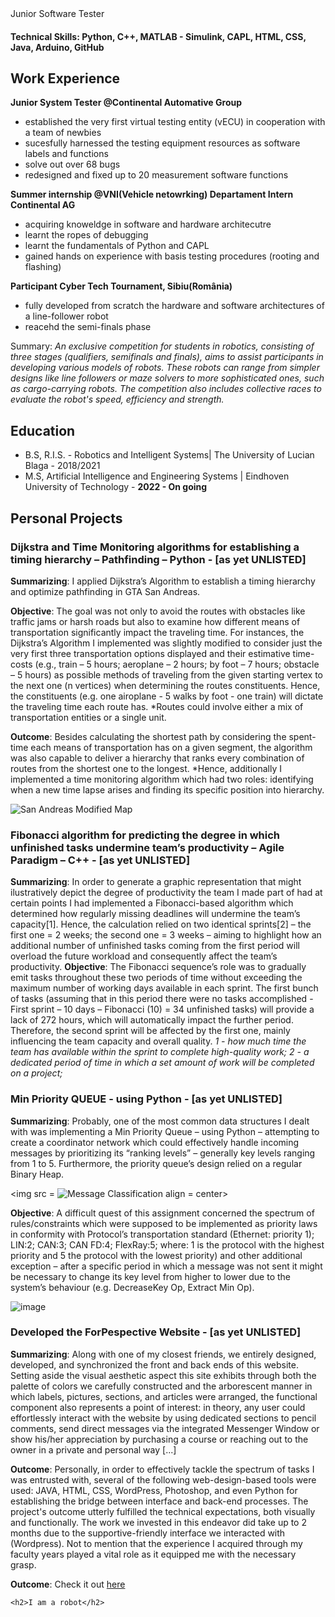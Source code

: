 <link = "stylesheets" href = "stylesheets/style.css>

# Junior Software Tester 
#### Technical Skills: Python, C++, MATLAB - Simulink, CAPL, HTML, CSS, Java, Arduino, GitHub
## Work Experience
**Junior System Tester @Continental Automative Group**
- established the very first virtual testing entity (vECU) in cooperation with a team of newbies
- sucesfully harnessed the testing equipment resources as software labels and functions
- solve out over 68 bugs
- redesigned and fixed up to 20 measurement software functions
  
**Summer internship  @VNI(Vehicle netowrking) Departament Intern Continental AG**
- acquiring knoweldge in software and hardware architecutre
- learnt the ropes of debugging
- learnt the fundamentals of Python and CAPL
- gained hands on experience with basis testing procedures (rooting and flashing)

**Participant Cyber Tech Tournament, Sibiu(România)**
- fully developed from scratch the hardware and software architectures of a line-follower robot
- reacehd the semi-finals phase

Summary: *An exclusive competition for students in robotics, consisting of three stages (qualifiers, semifinals and
finals), aims to assist participants in developing various models of robots. These robots can range from simpler designs
like line followers or maze solvers to more sophisticated ones, such as cargo-carrying robots. The competition also
includes collective races to evaluate the robot's speed, efficiency and strength.*

## Education
- B.S, R.I.S. - Robotics and Intelligent Systems| The University of Lucian Blaga - 2018/2021
- M.S, Artificial Intelligence and Engineering Systems  | Eindhoven University of Technology - **2022 - On going**


## Personal Projects 
### Dijkstra and Time Monitoring algorithms for establishing a timing hierarchy – Pathfinding – Python - [as yet UNLISTED]

**Summarizing**:
I applied Dijkstra’s Algorithm to establish a timing hierarchy and optimize pathfinding in GTA San Andreas. 

**Objective**:
The goal was not only to avoid the routes with obstacles like traffic jams or harsh roads but also to
examine how different means of transportation significantly impact the traveling time. For 
instances, the Dijkstra’s Algorithm I implemented was slightly modified to consider just the very first three transportation options displayed and their estimative time-costs (e.g.,
train – 5 hours; aeroplane – 2 hours; by foot – 7 hours; obstacle – 5 hours) as possible methods of
traveling from the given starting vertex to the next one (n vertices) when determining the routes constituents. Hence, the constituents (e.g. one airoplane - 5 walks by foot - one train) will dictate the traveling time each route has.
*Routes could involve either a mix of transportation entities or a single unit.

**Outcome**:
Besides calculating the shortest path by considering the spent-time each means of transportation has on a given segment, the algorithm was also capable to deliver a hierarchy that ranks every combination of
routes from the shortest one to the longest.
*Hence, additionally I implemented a time monitoring algorithm which had two roles: identifying when a new time lapse arises and finding its specific position into
hierarchy.

![San Andreas Modified Map](https://github.com/Anonim9999/cristian-stefan-portofoio.github.io/assets/117277435/a73298ce-c58e-4f54-a124-60d9b9184554)

### Fibonacci algorithm for predicting the degree in which unfinished tasks undermine team’s productivity – Agile Paradigm – C++ - [as yet UNLISTED]

**Summarizing**:
In order to generate a graphic representation that might ilustratively depict the degree of productivity the team I made part of had at certain points 
I had implemented a Fibonacci-based algorithm which determined how regularly missing deadlines will undermine the team’s
capacity[1]. 
Hence, the calculation relied on two identical sprints[2] – the first one = 2 weeks; the second one
= 3 weeks – aiming to highlight how an additional number of unfinished tasks coming from the first period
will overload the future workload and consequently affect the team’s productivity. 
**Objective**:
The Fibonacci sequence’s role was to gradually emit tasks throughout these two periods of time without exceeding the
maximum number of working days available in each sprint. The first bunch of tasks (assuming that in this period
there were no tasks accomplished - First sprint – 10 days – Fibonacci (10) = 34 unfinished tasks) will
provide a lack of 272 hours, which will automatically impact the further period. Therefore, the second
sprint will be affected by the first one, mainly influencing the team capacity and overall quality.
*1 - how much time the team has available within the sprint to complete high-quality work;* 
*2 - a dedicated period of time in which a set amount of work will be
completed on a project;*

### Min Priority QUEUE - using Python - [as yet UNLISTED]

**Summarizing**:
Probably, one of the most common data structures I dealt with was implementing a Min Priority
Queue – using Python – attempting to create a coordinator network which could effectively
handle incoming messages by prioritizing its “ranking levels” – generally key levels ranging from 1 to 5.
Furthermore, the priority queue’s design relied on a regular Binary Heap. 

<img src = ![Message Classification](https://github.com/Anonim9999/cristian-stefan-portofoio.github.io/assets/117277435/e6a54cb4-8dc3-4ea6-9bfa-3ab2bd2e40fa) align = center>


**Objective**:
A difficult quest of this assignment concerned the spectrum of rules/constraints which were supposed to be
implemented as priority laws in conformity with Protocol’s transportation standard (Ethernet:
priority 1); LIN:2; CAN:3; CAN FD:4; FlexRay:5; where: 1 is the protocol with the highest priority
and 5 the protocol with the lowest priority) and other additional exception – after a specific period
in which a message was not sent it might be necessary to change its key level from higher to
lower due to the system’s behaviour (e.g. DecreaseKey Op, Extract Min Op).

![image](https://github.com/Anonim9999/cristian-stefan-portofoio.github.io/assets/117277435/9a432c72-4eeb-4d1c-95c6-8a6a199f7415)

### Developed the ForPespective Website - [as yet UNLISTED]

**Summarizing**:
Along with one of my closest friends, we entirely designed, developed, and synchronized the front and back ends of this website. Setting aside the visual aesthetic aspect this site exhibits through both the palette of colors we carefully constructed and the arborescent manner in which labels, pictures, sections, and articles were arranged, the functional component also represents a point of interest: in theory, any user could effortlessly interact with the website by using dedicated sections to pencil comments, send direct messages via the integrated Messenger Window or show his/her appreciation by purchasing a course or reaching out to the owner in a private and personal way [...]

**Outcome**:
Personally, in order to effectively tackle the spectrum of tasks I was entrusted with, several of the following web-design-based tools were used: JAVA, HTML, CSS, WordPress, Photoshop, and even Python for establishing the bridge between interface and back-end processes. The project's outcome utterly fulfilled the technical expectations, both visually and functionally. The work we invested in this endeavor did take up to 2 months due to the supportive-friendly interface we interacted with (Wordpress). Not to mention that the experience I acquired through my faculty years played a vital role as it equipped me with the necessary grasp. 

**Outcome**:
Check it out [here](https://forperspective.ro/)

    <h2>I am a robot</h2>
  
